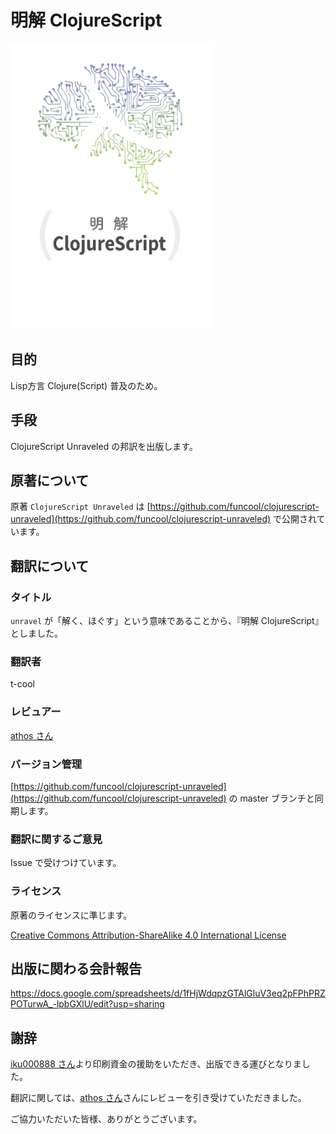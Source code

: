 # 明解 ClojureScript

<kbd><img src="https://github.com/t-cool/clojurescript-unraveled/blob/master/images/cover.png" width="320"></kbd>

## 目的

Lisp方言 Clojure(Script) 普及のため。

## 手段

ClojureScript Unraveled の邦訳を出版します。

## 原著について

原著 `ClojureScript Unraveled` は [https://github.com/funcool/clojurescript-unraveled](https://github.com/funcool/clojurescript-unraveled) で公開されています。

## 翻訳について

### タイトル

`unravel` が「解く、ほぐす」という意味であることから、『明解 ClojureScript』としました。

### 翻訳者

t-cool

### レビュアー

[athos さん](https://github.com/athos)

### バージョン管理

[https://github.com/funcool/clojurescript-unraveled](https://github.com/funcool/clojurescript-unraveled) の master ブランチと同期します。

### 翻訳に関するご意見

Issue で受けつけています。

### ライセンス

原著のライセンスに準じます。

[Creative Commons Attribution-ShareAlike 4.0 International License](https://creativecommons.org/licenses/by-sa/4.0)

## 出版に関わる会計報告

https://docs.google.com/spreadsheets/d/1fHjWdqpzGTAlGluV3eq2pFPhPRZPOTurwA_-lpbGXlU/edit?usp=sharing

## 謝辞

[iku000888 さん](https://github.com/iku000888)より印刷資金の援助をいただき、出版できる運びとなりました。

翻訳に関しては、[athos さん](https://github.com/athos)さんにレビューを引き受けていただきました。

ご協力いただいた皆様、ありがとうございます。

